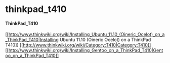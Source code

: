 # thinkpad_t410

#### ThinkPad_T410
[[http://www.thinkwiki.org/wiki/Installing_Ubuntu_11.10_(Oineric_Ocelot)_on_a_ThinkPad_T410|Installing Ubuntu 11.10 (Oineric Ocelot) on a ThinkPad T410]]
[[http://www.thinkwiki.org/wiki/Category:T410|Category:T410]]
[[http://www.thinkwiki.org/wiki/Installing_Gentoo_on_a_ThinkPad_T410|Gentoo_on_a_ThinkPad_T410]]
